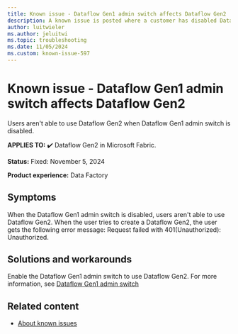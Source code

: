 ```yaml
---
title: Known issue - Dataflow Gen1 admin switch affects Dataflow Gen2
description: A known issue is posted where a customer has disabled Dataflow Gen1 admin switch and it affects Dataflow Gen2.
author: luitwieler
ms.author: jeluitwi
ms.topic: troubleshooting
ms.date: 11/05/2024
ms.custom: known-issue-597
---
```


# Known issue - Dataflow Gen1 admin switch affects Dataflow Gen2

Users aren't able to use Dataflow Gen2 when Dataflow Gen1 admin switch is disabled.

**APPLIES TO:** ✔️ Dataflow Gen2 in Microsoft Fabric.

**Status:** Fixed: November 5, 2024

**Product experience:** Data Factory

## Symptoms

When the Dataflow Gen1 admin switch is disabled, users aren't able to use Dataflow Gen2. When the user tries to create a Dataflow Gen2, the user gets the following error message: Request failed with 401(Unauthorized): Unauthorized.

## Solutions and workarounds

Enable the Dataflow Gen1 admin switch to use Dataflow Gen2. For more information, see [Dataflow Gen1 admin switch](../../admin/service-admin-portal-dataflow.md)

## Related content

- [About known issues](https://support.fabric.microsoft.com/known-issues)
